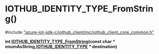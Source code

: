 # IOTHUB_IDENTITY_TYPE_FromString()

\#include ["azure-iot-sdk-c/iothub_client/inc/iothub_client_core_common.h"](../iot-c-ref-iothub-client-core-common-h.md)  

**int [IOTHUB_IDENTITY_TYPE_FromString](#iothub__client__core__common_8h_1af395bacdcea19e60a8edafcff378dc2d)(const char * enumAsString,[IOTHUB_IDENTITY_TYPE](#iothub__client__core__common_8h_1a9003bf9f8a86ce21ecee4a46b6170228) * destination)**

